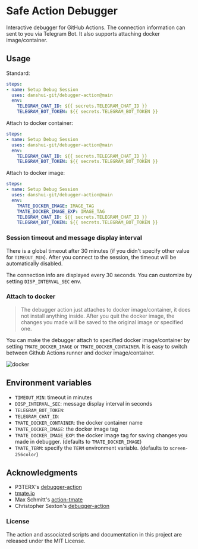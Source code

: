 # Safe Action Debugger

Interactive debugger for GitHub Actions. The connection information can sent to you via Telegram Bot. It also supports attaching docker image/container.

## Usage

Standard:
```yml
steps:
- name: Setup Debug Session
  uses: danshui-git/debugger-action@main
  env:
    TELEGRAM_CHAT_ID: ${{ secrets.TELEGRAM_CHAT_ID }}
    TELEGRAM_BOT_TOKEN: ${{ secrets.TELEGRAM_BOT_TOKEN }}
```

Attach to docker container:
```yml
steps:
- name: Setup Debug Session
  uses: danshui-git/debugger-action@main
  env:
    TELEGRAM_CHAT_ID: ${{ secrets.TELEGRAM_CHAT_ID }}
    TELEGRAM_BOT_TOKEN: ${{ secrets.TELEGRAM_BOT_TOKEN }}
```

Attach to docker image:
```yml
steps:
- name: Setup Debug Session
  uses: danshui-git/debugger-action@main
  env:
    TMATE_DOCKER_IMAGE: IMAGE_TAG
    TMATE_DOCKER_IMAGE_EXP: IMAGE_TAG
    TELEGRAM_CHAT_ID: ${{ secrets.TELEGRAM_CHAT_ID }}
    TELEGRAM_BOT_TOKEN: ${{ secrets.TELEGRAM_BOT_TOKEN }}
```


### Session timeout and message display interval

There is a global timeout after 30 minutes (if you didn't specify other value for `TIMEOUT_MIN`). After you connect to the session, the timeout will be automatically disabled.

The connection info are displayed every 30 seconds. You can customize by setting `DISP_INTERVAL_SEC` env.

### Attach to docker

> The debugger action just attaches to docker image/container, it does not install anything inside. After you quit the docker image, the changes you made will be saved to the original image or specified one.

You can make the debugger attach to specified docker image/container by setting `TMATE_DOCKER_IMAGE` or `TMATE_DOCKER_CONTAINER`. It is easy to switch between Github Actions runner and docker image/container. 

![docker](https://github.com/tete1030/safe-debugger-action/raw/gh-pages/docs/imgs/docker.png)

## Environment variables

- `TIMEOUT_MIN`: timeout in minutes
- `DISP_INTERVAL_SEC`: message display interval in seconds
- `TELEGRAM_BOT_TOKEN`: 
- `TELEGRAM_CHAT_ID`: 
- `TMATE_DOCKER_CONTAINER`: the docker container name
- `TMATE_DOCKER_IMAGE`: the docker image tag
- `TMATE_DOCKER_IMAGE_EXP`: the docker image tag for saving changes you made in debugger. (defaults to `TMATE_DOCKER_IMAGE`)
- `TMATE_TERM`: specify the `TERM` environment variable. (defaults to `screen-256color`)

## Acknowledgments

* P3TERX's [debugger-action](https://github.com/P3TERX/debugger-action)
* [tmate.io](https://tmate.io)
* Max Schmitt's [action-tmate](https://github.com/mxschmitt/action-tmate)
* Christopher Sexton's [debugger-action](https://github.com/csexton/debugger-action)

### License

The action and associated scripts and documentation in this project are released under the MIT License.
